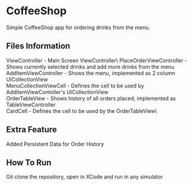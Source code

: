 # CoffeeShop

Simple CoffeeShop app for ordering drinks from the menu.

## Files Information

ViewController - Main Screen ViewController\\
PlaceOrderViewController - Shows currently selected drinks and add more drinks from the menu\
AddItemViewController - Shows the menu, implemented as 2 column UICollectionView\
MenuCollectionViewCell - Defines the cell to be used by AddItemViewContoller's UICollectionView\
OrderTableView - Shows history of all orders placed, implemented as TableViewController\
CardCell - Defines the cell to be used by the OrderTableView\

## Extra Feature

Added Persistent Data for Order History

## How To Run

Git clone the repository, open in XCode and run in any simulator
